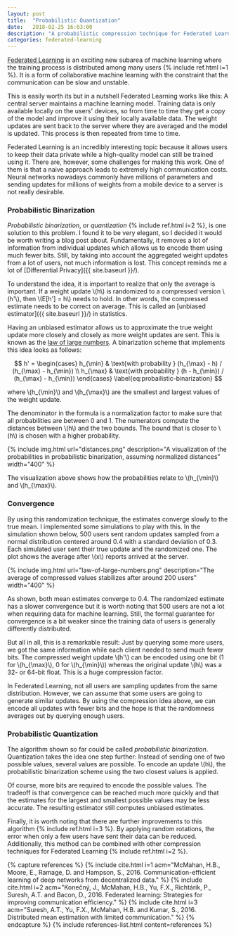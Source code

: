 ```yaml
---
layout: post
title:  "Probabilistic Quantization"
date:   2018-02-25 16:03:00
description: "A probabilistic compression technique for Federated Learning"
categories: federated-learning
---
```


<script src="https://cdnjs.cloudflare.com/ajax/libs/mathjax/2.7.0/MathJax.js?config=TeX-AMS-MML_HTMLorMML" type="text/javascript"></script>

[Federated Learning](https://research.googleblog.com/2017/04/federated-learning-collaborative.html)
is an exciting new subarea of machine learning where the
training process is distributed among many users {% include ref.html i=1 %}. It is a form of collaborative
machine learning with the constraint that the communication can be slow and
unstable.

This is easily worth its  but in a nutshell Federated
Learning works like this: A central server maintains a machine learning model.
Training data is only available locally on the users' devices, so from time to
time they get a copy of the model and improve it using their locally available
data. The weight updates are sent back to the server where they are averaged
and the model is updated. This process is then repeated from time to time.

Federated Learning is an incredibly interesting topic because it allows users to
keep their data private while a high-quality model can still be trained using
it. There are, however, some challenges for making this work. One of them is
that a naive approach leads to extremely high communication costs. Neural networks
nowadays commonly have millions of parameters and sending updates for millions
of weights from a mobile device to a server is not really desirable.

### Probabilistic Binarization

*Probabilistic binarization*, or *quantization* {% include ref.html i=2 %}, is one solution to this problem. I found it to be
very elegant, so I decided it would be worth writing a blog post about.
Fundamentally, it removes a lot of information from individual updates which
allows us to encode them using much fewer bits. Still, by taking into account
the aggregated weight updates from a lot of users, not much information is lost.
This concept reminds me a lot of [Differential Privacy]({{ site.baseurl }}/).

To understand the idea, it is important to realize that only the average is
important. If a weight update \\(h\\) is randomized to a compressed version \\(h'\\),
then \\(E[h'] = h\\) needs to hold. In other words, the compressed estimate needs to
be correct on average. This is called an [unbiased estimator]({{ site.baseurl }}/) in statistics.

Having an unbiased estimator allows us to approximate the true weight update
more closely and closely as more weight updates are sent. This is known as the [law of
large numbers](https://en.wikipedia.org/wiki/Law_of_large_numbers).
A binarization scheme that implements this idea looks as follows:

$$
	h' = \begin{cases}
		h_{\min} & \text{with probability } (h_{\max} - h) / (h_{\max} - h_{\min})  \\
		h_{\max} & \text{with probability } (h - h_{\min}) / (h_{\max} - h_{\min})
	\end{cases}
    \label{eq:probailistic-binarization}
$$

where \\(h_{\min}\\) and \\(h_{\max}\\) are the smallest and largest values of the weight update.

The denominator in the formula is a normalization factor to make sure that all
probabilities are between 0 and 1. The numerators compute the distances between
\\(h\\) and the two bounds. The bound that is closer to \\(h\\) is chosen with a
higher probability.

{% include img.html url="distances.png" description="A visualization of the probabilities in probabilistic binarization, assuming normalized distances" width="400" %}

The visualization above shows how the probabilities relate to \\(h_{\min}\\) and \\(h_{\max}\\).

### Convergence

By using this randomization technique, the estimates converge slowly to the true
mean. I implemented some simulations to play with this. In the simulation shown below, 500
users sent random updates sampled from a normal distribution centered around 0.4 with
a standard deviation of 0.3. Each simulated user sent their true update and the
randomized one. The plot shows the average after \\(x\\) reports arrived at the
server.

{% include img.html url="law-of-large-numbers.png" description="The average of compressed values stabilizes after around 200 users" width="400" %}

As shown, both mean estimates converge to 0.4. The randomized estimate has a slower convergence but it is worth noting that 500 users are not a lot when requiring data for machine learning. Still, the formal guarantee for convergence is a bit weaker since the training data of users is generally differently distributed.

But all in all, this is a remarkable result: Just by querying some more users,
we got the same information while each client needed to send much fewer bits.
The compressed weight update \\(h'\\) can be encoded using one bit (1 for \\(h_{\max}\\), 0 for \\(h_\{\min}\\))
whereas the original update \\(h\\) was a 32- or 64-bit float. This is a
huge compression factor.

In Federated Learning, not all users are sampling updates from the same distribution.
However, we can assume that some users are going to generate similar updates.
By using the compression idea above, we can encode all updates with fewer bits and the hope is that the randomness averages out by querying enough users.

### Probabilistic Quantization

The algorithm shown so far could be called *probabilistic binarization*.
Quantization takes the idea one step further: Instead of sending one of two
possible values, several values are possible. To encode an update \\(h\\), the
probabilistic binarization scheme using the two closest values is applied.

Of course, more bits are required to encode the possible values. The tradeoff is that convergence can be reached much more quickly and that the estimates for the
largest and smallest possible values may be less accurate. The resulting estimator still computes unbiased estimates.

Finally, it is worth noting that there are further improvements to this algorithm {% include ref.html i=3 %}.
By applying random rotations, the error when only a few users have sent their
data can be reduced. Additionally, this method can be combined with other
compression techniques for Federated Learning {% include ref.html i=2 %}.

{% capture references %}
	{% include cite.html i=1 acm="McMahan, H.B., Moore, E., Ramage, D. and Hampson, S., 2016. Communication-efficient learning of deep networks from decentralized data." %}
	{% include cite.html i=2 acm="Konečný, J., McMahan, H.B., Yu, F.X., Richtárik, P., Suresh, A.T. and Bacon, D., 2016. Federated learning: Strategies for improving communication efficiency." %}
	{% include cite.html i=3 acm="Suresh, A.T., Yu, F.X., McMahan, H.B. and Kumar, S., 2016. Distributed mean estimation with limited communication." %}
{% endcapture %}
{% include references-list.html content=references %}
